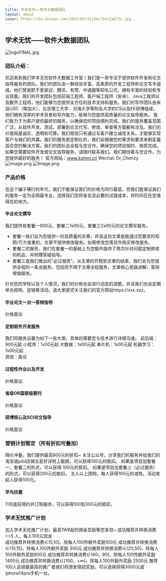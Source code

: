 ```yaml
---
title: 学术无忧——软件大数据团队
layout: about
cover: https://bu.dusays.com/2023/07/31/64c7b412a673c.jpg
---
```


## 学术无忧——软件大数据团队
![logoFINAL.jpg](https://bu.dusays.com/2023/07/31/64c7b412a673c.jpg)
### 团队介绍：
欢迎来到我们学术无忧软件大数据工作室！我们是一家专注于提供软件开发和论文指导服务的团队。我们的团队由一群经验丰富、高素质的开发工程师和论文写手组成，他们曾就职于爱彼迎、腾讯、有赞、中通服等知名公司，拥有丰富的经验和专业技能。我们的开发团队包括前端工程师、客户端工程师（安卓）、Java工程师以及数开工程师，他们能够为您提供全方位的技术支持和服务。我们的写作团队由来自USC（南加大）、北京理工大学、河海大学等知名大学的CS以及EE硕博组成，他们拥有深厚的学术背景和写作能力，能够为您提供高质量的论文指导服务。
我们致力于为客户提供最好的服务，以确保您的项目顺利完成。我们的服务覆盖范围广泛，从软件开发、测试、部署到论文代写、修改、审查等方面都有涉及。我们的价值观是诚实、透明和可靠。我们相信只有通过与客户建立诚信关系，才能够实现客户与我们的共赢。我们的服务是定制化的，我们会根据您的需求和要求来制定最适合您的解决方案。我们的团队会全程与您合作，确保您的项目按时、按质完成。
如果您需要软件开发或论文指导服务，请随时联系我们。我们期待着与您合作，为您提供最好的服务！
官方网站：www.kshmr.cn
Wechat: Dr_Chenzy              
![image.png](https://bu.dusays.com/2023/08/29/64edb6ad080d1.png)
![image.png](https://bu.dusays.com/2023/08/29/64edb6ac4940d.png)

### 产品价格
在这个骗子横行的年代，我们不能保证我们的价格为同行最低，但我们能保证我们的服务一定为全网最专业，选择我们您将省去没必要的试错成本，将时间花在您值得花的地方。
#### 毕业论文撰写
我们提供有套餐一900元、套餐二1x00元、套餐三2x00元的论文撰写服务。

- 套餐一我们会为您提供一份高质量的文章，并且这份文章是能通过您要求的知网/万方查重的。文章不提供修改服务。如需修改您需另外购买修改服务。
- 套餐二的服务，我们在套餐一的基础上为您额外提供了两次针对问题定制修改的机会，并附赠答疑指导。
- 套餐三是我们推出的"必过服务"。从文章的开题到文章的结束，我们会为您提供全程的一条龙服务。包括但不限于文章全程服务，文章核心思路讲解，答辩增值服务。

针对您的学校以及个人情况，我们的价格也会进行动态的调整。并且我们也会定期举办团购、促销等活动，请大家密切关注我们的官方网站https://xxx.xyz。
#### 毕业论文一对一答辩指导
价格面议

#### 定制软件开发服务
我们将服务设置为如下一些大类，具体的需要您与技术进行详细沟通。
前后端：900元起
小程序：1x00元起
大数据：1x00元起
单片机：1x00元起
机器学习：1x00元起   
其他：面议

#### 过程性作业以及开发
价格面议

#### 省级OR国家级期刊
价格面议

#### 硕博核心及SCI论文指导
价格面议

### 营销计划暂定（所有折扣可叠加）
降价冲量，我们提供最高800元的折扣~
关注公众号，分享我们的服务并给我们的淘宝或pdd店铺五星好评附上截图，可以获得100元的抵扣。
如果是项目加套餐一、套餐二的形式，可以获得 100元的抵扣。
如果是项目加套餐三（必过服务）的形式，可以获得200元的抵扣。
五人以上团购，每人获得100元的减免。活动发起人获得100元。
#### 早鸟优惠
11月底前预约并订购服务，可以获得100到300元的抵扣。

### 学术无忧推广计划
加入学术无忧推广计划，最高1W8起的佣金奖励等您来领~
成功推荐并转换消费 <=5 人，每人100元现金   
成功推荐并转换消费∈(5,10]，除每人100外额外奖励100元
成功推荐并转换消费∈(10,15]，除每人100外额外奖励 300元
成功推荐并转换消费∈(20,50]，除每人100外额外奖励800元
成功推荐并转换消费∈(60，90]，除每人100外额外奖励  1400元
成功推荐并转换消费∈[100，+∞]，除每人100外额外奖励  2500元
推荐100人且销量最高的推广者我们将颁发销冠奖励，可以选择获得3000元或iphone14pro手机一台。







